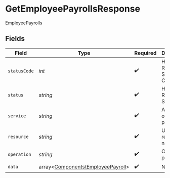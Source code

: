 # GetEmployeePayrollsResponse

EmployeePayrolls


## Fields

| Field                                                                           | Type                                                                            | Required                                                                        | Description                                                                     | Example                                                                         |
| ------------------------------------------------------------------------------- | ------------------------------------------------------------------------------- | ------------------------------------------------------------------------------- | ------------------------------------------------------------------------------- | ------------------------------------------------------------------------------- |
| `statusCode`                                                                    | *int*                                                                           | :heavy_check_mark:                                                              | HTTP Response Status Code                                                       | 200                                                                             |
| `status`                                                                        | *string*                                                                        | :heavy_check_mark:                                                              | HTTP Response Status                                                            | OK                                                                              |
| `service`                                                                       | *string*                                                                        | :heavy_check_mark:                                                              | Apideck ID of service provider                                                  | sage-hr                                                                         |
| `resource`                                                                      | *string*                                                                        | :heavy_check_mark:                                                              | Unified API resource name                                                       | Employees                                                                       |
| `operation`                                                                     | *string*                                                                        | :heavy_check_mark:                                                              | Operation performed                                                             | all                                                                             |
| `data`                                                                          | array<[Components\EmployeePayroll](../../Models/Components/EmployeePayroll.md)> | :heavy_check_mark:                                                              | N/A                                                                             |                                                                                 |